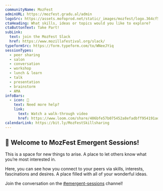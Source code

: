 ```yaml
---
communityName: MozFest
adminURL: https://mozfest.gradu.al/admin
logoSrc: https://assets.mofoprod.net/static/_images/mozfest/logo.364cf5df72b2.svg
ctaHeading: What skills, ideas or topics would you like to explore?
ctaButtonText: Take Part!
subLink:
  text: join the MozFest Slack
  href: https://www.mozillafestival.org/slack/
typeformSrc: https://form.typeform.com/to/WNeeJYiq
sessionTypes:
  - peer sharing
  - salon
  - conversation
  - workshop
  - lunch & learn
  - talk
  - presentation
  - brainstorm
  - AMA
infoBars:
  - icon: 🤔
    text: Need more help?
    link:
      text: Watch a walk-through video
      href: https://www.loom.com/share/406bfe57b075452a8efadbff954191ad
calendarLink: https://bit.ly/MozFestSkillsharing
---
```


## 👋 Welcome to MozFest Emergent Sessions!

This is a space for new things to arise. A place to let others know what you’re most interested in.

Here, you can see how you connect to your peers via skills, interests, fascinations and desires. A place filled with all of your wonderful ideas.

Join the conversation on the
[#emergent-sessions](https://app.slack.com/client/T170JCUN6/C01PXSJ9AH0) channel!
